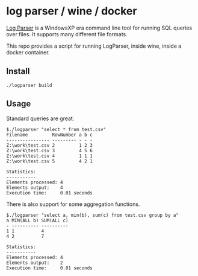 # log parser / wine / docker

[Log Parser](https://www.microsoft.com/en-us/download/details.aspx?id=24659) is a
WindowsXP era command line tool for running SQL queries over files. It supports
many different file formats.

This repo provides a script for running LogParser, inside wine, inside a docker
container.

## Install

    ./logparser build

## Usage

Standard queries are great.

    $./logparser "select * from test.csv"
    Filename         RowNumber a b c
    ---------------- --------- - - -
    Z:\work\test.csv 2         1 2 3
    Z:\work\test.csv 3         4 5 6
    Z:\work\test.csv 4         1 1 1
    Z:\work\test.csv 5         4 2 1

    Statistics:
    -----------
    Elements processed: 4
    Elements output:    4
    Execution time:     0.01 seconds

There is also support for some aggregation functions.

    $./logparser "select a, min(b), sum(c) from test.csv group by a"
    a MIN(ALL b) SUM(ALL c)
    - ---------- ----------
    1 1          4
    4 2          7

    Statistics:
    -----------
    Elements processed: 4
    Elements output:    2
    Execution time:     0.01 seconds



